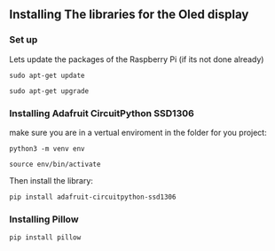## Installing The libraries for the Oled display

### Set up

Lets update the packages of the Raspberry Pi (if its not done already)

```
sudo apt-get update
```
```
sudo apt-get upgrade
```

### Installing Adafruit CircuitPython SSD1306
make sure you are in a vertual enviroment in the folder for you project:

```
python3 -m venv env
```
```
source env/bin/activate
```
Then install the library:
```
pip install adafruit-circuitpython-ssd1306
```

### Installing Pillow
```
pip install pillow
```